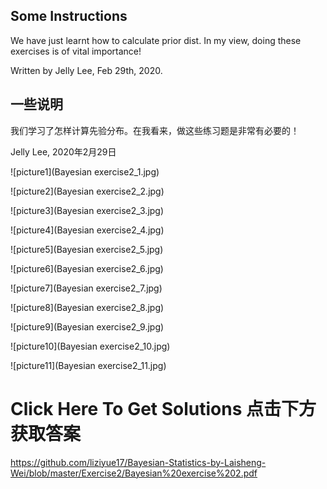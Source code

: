 ## Some Instructions

We have just learnt how to calculate prior dist. In my view, doing these exercises is of vital importance! 

Written by Jelly Lee, Feb 29th, 2020.


## 一些说明

我们学习了怎样计算先验分布。在我看来，做这些练习题是非常有必要的！

Jelly Lee, 2020年2月29日



![picture1](Bayesian exercise2_1.jpg)

![picture2](Bayesian exercise2_2.jpg)

![picture3](Bayesian exercise2_3.jpg)

![picture4](Bayesian exercise2_4.jpg)

![picture5](Bayesian exercise2_5.jpg)

![picture6](Bayesian exercise2_6.jpg)

![picture7](Bayesian exercise2_7.jpg)

![picture8](Bayesian exercise2_8.jpg)

![picture9](Bayesian exercise2_9.jpg)

![picture10](Bayesian exercise2_10.jpg)

![picture11](Bayesian exercise2_11.jpg)


# Click Here To Get Solutions 点击下方获取答案

<https://github.com/liziyue17/Bayesian-Statistics-by-Laisheng-Wei/blob/master/Exercise2/Bayesian%20exercise%202.pdf>

